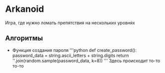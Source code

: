 # Arkanoid
Игра, где нужно ломать препятствия на нескольких уровнях
## Алгоритмы
- Функция создания пароля
  '''python
  def create_password():
    password_data = string.ascii_letters + string.digits
    return ''.join(random.sample(password_data, k=8))
  '''
  Здесь происходит то-то то-то
